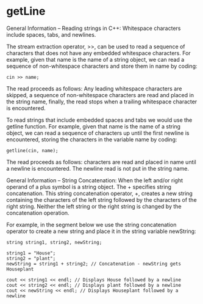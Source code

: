 # getLine
General Information – Reading strings in C++:
Whitespace characters include spaces, tabs, and newlines.

The stream extraction operator, >>, can be used to read a sequence of characters that does not have any embedded whitespace characters. For example, given that name is the name of a string object, we can read a sequence of non-whitespace characters and store them in name by coding:
```
cin >> name;
```
The read proceeds as follows: Any leading whitespace characters are skipped, a sequence of non-whitespace characters are read and placed in the string name, finally, the read stops when a trailing whitespace character is encountered.

To read strings that include embedded spaces and tabs we would use the getline function. For example, given that name is the name of a string object, we can read a sequence of characters up until the first newline is encountered, storing the characters in the variable name by coding:
```
getline(cin, name);
```
The read proceeds as follows: characters are read and placed in name until a newline is encountered. The newline read is not put in the string name.

General Information – String Concatenation:
When the left and/or right operand of a plus symbol is a string object. The + specifies string concatenation. This string concatenation operator, +, creates a new string containing the characters of the left string followed by the characters of the right string. Neither the left string or the right string is changed by the concatenation operation.

For example, in the segment below we use the string concatenation operator to create a new string and place it in the string variable newString:
```
string string1, string2, newString;

string1 = "House";
string2 = "plant";
newString = string1 + string2; // Concatenation - newString gets Houseplant

cout << string1 << endl; // Displays House followed by a newline
cout << string2 << endl; // Displays plant followed by a newline
cout << newString << endl; // Displays Houseplant followed by a newline
